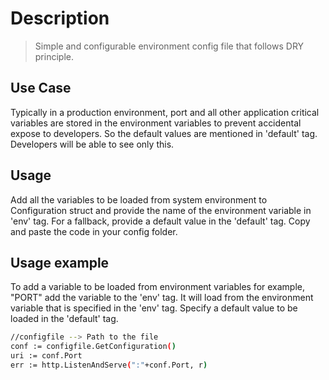 # Description
> Simple and configurable environment config file that follows DRY principle.

## Use Case
Typically in a production environment, port and all other application critical variables are stored in the environment variables to prevent accidental expose to developers. So the default values are mentioned in 'default' tag. Developers will be able to see only this.

## Usage

 Add all the variables to be loaded from system environment to Configuration struct and provide the name of the environment variable in 'env' tag. For a fallback, provide a default value in the 'default' tag.
 Copy and paste the code in your config folder. 

## Usage example

To add a variable to be loaded from environment variables for example, "PORT" add the variable to the 'env' tag. It will load from the environment variable that is specified in the 'env' tag. Specify a default value to be loaded in the 'default' tag.

```sh
//configfile --> Path to the file
conf := configfile.GetConfiguration()
uri := conf.Port
err := http.ListenAndServe(":"+conf.Port, r)
```



